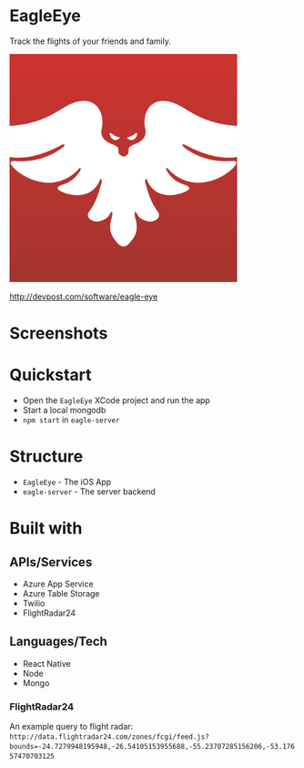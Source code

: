 # EagleEye
Track the flights of your friends and family.

<img src="./design/icon1024.png" width="400px" height="400px" />

http://devpost.com/software/eagle-eye

# Screenshots

# Quickstart

- Open the `EagleEye` XCode project and run the app
- Start a local mongodb
- `npm start` in `eagle-server`

# Structure

- `EagleEye` - The iOS App
- `eagle-server` - The server backend

# Built with

## APIs/Services
- Azure App Service
- Azure Table Storage
- Twilio
- FlightRadar24

## Languages/Tech
- React Native
- Node
- Mongo

### FlightRadar24

An example query to flight radar: `http://data.flightradar24.com/zones/fcgi/feed.js?bounds=-24.7279948195948,-26.54105153955688,-55.23707285156206,-53.17657470703125`
